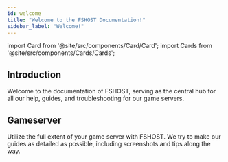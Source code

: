 ```yaml
---
id: welcome
title: "Welcome to the FSHOST Documentation!"
sidebar_label: "Welcome!"
---
```


import Card from '@site/src/components/Card/Card';
import Cards from '@site/src/components/Cards/Cards';

## Introduction

Welcome to the documentation of FSHOST, serving as the central hub for all our help, guides, and troubleshooting for our game servers.

## Gameserver

Utilize the full extent of your game server with FSHOST. We try to make our guides as detailed as possible, including screenshots and tips along the way.

<Cards>
    <Card title="Call of Duty (2003)" description="Placeholder" link="cod/dashboard" image="https://fshost.me/assets/img/bg/cod.jpg"/>
    <Card title="Call of Duty 2" description="Placeholder" link="cod2/dashboard" image="https://fshost.me/assets/img/bg/cod2.jpg"/>
    <Card title="Call of Duty 4: Modern Warfare" description="Placeholder" link="cod4/creating-a-server" image="https://images.weserv.nl/?url=https://fshost.me/assets/img/bg/cod4.jpg"/>
    <Card title="Call of Duty: United Offensive" description="Placeholder" link="coduo/dashboard" image="https://images.weserv.nl/?url=https://fshost.me/assets/img/bg/coduo.jpg"/>
    <Card title="Call of Duty: World at War" description="Placeholder" link="codwaw/dashboard" image="https://images.weserv.nl/?url=https://fshost.me/assets/img/bg/codwaw.jpg"/>
    <Card title="Counter-Strike: 1.6" description="Placeholder" link="cs16/dashboard" image="https://cdn.cloudflare.steamstatic.com/steam/apps/10/header.jpg?t=1666823513"/>
    <Card title="Counter-Strike: Czero" description="Placeholder" link="cscz/dashboard" image="https://shared.cloudflare.steamstatic.com/store_item_assets/steam/apps/80/header.jpg?t=1715995767"/>
    <Card title="Counter-Strike: Source" description="Placeholder" link="css/dashboard" image="https://cdn.cloudflare.steamstatic.com/steam/apps/240/header.jpg?t=1666823740"/>
    <Card title="Counter-Strike: 2" description="Placeholder" link="cs2/dashboard" image="https://cdn.cloudflare.steamstatic.com/steam/apps/730/header.jpg?t=1698860631"/>
    <Card title="Half-Life: Deathmatch" description="Placeholder" link="hldm/dashboard" image="https://fshost.me/assets/img/bg/hldm.jpg"/>
    <Card title="Medal of Honor: Allied Assault" description="Placeholder" link="mohaa/dashboard" image="https://fshost.me/assets/img/bg/mohaa.jpg"/>
    <Card title="Minecraft" description="Placeholder" link="minecraft/dashboard" image="https://fshost.me/assets/img/bg/minecraft.jpg"/>
    <Card title="Team Fortress 2" description="Placeholder" link="tf2/dashboard" image="https://fshost.me/assets/img/bg/tf2.jpg"/>
    <Card title="Valheim" description="Placeholder" link="valheim/dashboard"  image="https://cdn.cloudflare.steamstatic.com/steam/apps/892970/header.jpg?t=1698860631"/>
</Cards>
